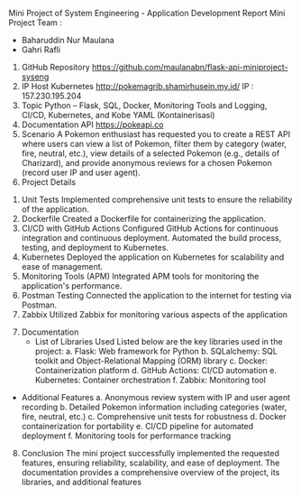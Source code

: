 Mini Project of System Engineering - Application Development Report
Mini Project Team :
- Baharuddin Nur Maulana
- Gahri Rafli
1. GitHub Repository
   https://github.com/maulanabn/flask-api-miniproject-syseng
2. IP Host Kubernetes
   http://pokemagrib.shamirhusein.my.id/
   IP : 157.230.195.204
3. Topic
   Python – Flask, SQL, Docker, Monitoring Tools and Logging, CI/CD, Kubernetes, and Kobe YAML (Kontainerisasi)
4. Documentation API
   https://pokeapi.co
5. Scenario
   A Pokemon enthusiast has requested you to create a REST API where users can view a list of Pokemon, filter them by category (water, fire, neutral, etc.), view details of a selected Pokemon (e.g., details of Charizard), and provide anonymous reviews for a chosen Pokemon (record user IP and user agent).
6. Project Details
1) Unit Tests
   Implemented comprehensive unit tests to ensure the reliability of the application.
2) Dockerfile
   Created a Dockerfile for containerizing the application.
3) CI/CD with GitHub Actions
   Configured GitHub Actions for continuous integration and continuous deployment.
   Automated the build process, testing, and deployment to Kubernetes.
4) Kubernetes
   Deployed the application on Kubernetes for scalability and ease of management.
5) Monitoring Tools (APM)
   Integrated APM tools for monitoring the application's performance.
6) Postman Testing
   Connected the application to the internet for testing via Postman.
7) Zabbix
   Utilized Zabbix for monitoring various aspects of the application
7. Documentation
   - List of Libraries Used
   Listed below are the key libraries used in the project:
   a. Flask: Web framework for Python
   b. SQLalchemy: SQL toolkit and Object-Relational Mapping (ORM) library
   c. Docker: Containerization platform
   d. GitHub Actions: CI/CD automation
   e. Kubernetes: Container orchestration
   f. Zabbix: Monitoring tool
- Additional Features
   a. Anonymous review system with IP and user agent recording
   b. Detailed Pokemon information including categories (water, fire, neutral, etc.)
   c. Comprehensive unit tests for robustness
   d. Docker containerization for portability
   e. CI/CD pipeline for automated deployment
   f. Monitoring tools for performance tracking
8. Conclusion
   The mini project successfully implemented the requested features, ensuring reliability, scalability, and ease of deployment. The documentation provides a comprehensive    overview of the project, its libraries, and additional features




